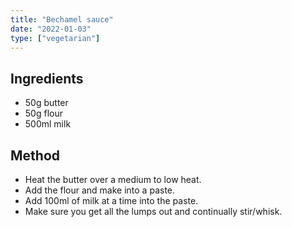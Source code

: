 ```yaml
---
title: "Bechamel sauce"
date: "2022-01-03"
type: ["vegetarian"]
---
```


## Ingredients

- 50g butter
- 50g flour
- 500ml milk

## Method

- Heat the butter over a medium to low heat.
- Add the flour and make into a paste.
- Add 100ml of milk at a time into the paste.
- Make sure you get all the lumps out and continually stir/whisk.
